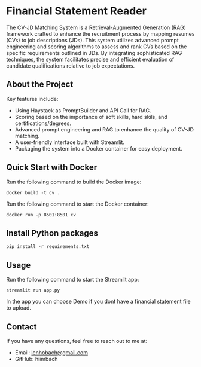 # Financial Statement Reader
The CV-JD Matching System is a Retrieval-Augmented Generation (RAG) framework crafted to enhance the recruitment process 
by mapping resumes (CVs) to job descriptions (JDs). This system utilizes advanced prompt engineering and scoring 
algorithms to assess and rank CVs based on the specific requirements outlined in JDs. By integrating sophisticated 
RAG techniques, the system facilitates precise and efficient evaluation of candidate qualifications relative to job 
expectations.


## About the Project
Key features include:

- Using Haystack as PromptBuilder and API Call for RAG.
- Scoring based on the importance of soft skills, hard skils, and certifications/degrees.
- Advanced prompt engineering and RAG to enhance the quality of CV-JD matching.
- A user-friendly interface built with Streamlit.
- Packaging the system into a Docker container for easy deployment.

## Quick Start with Docker
Run the following command to build the Docker image:
```
docker build -t cv . 
```

Run the following command to start the Docker container:
```
docker run -p 8501:8501 cv
```

## Install Python packages
```
pip install -r requirements.txt
```

## Usage
Run the following command to start the Streamlit app:
```
streamlit run app.py
```
In the app you can choose Demo if you dont have a financial statement file to upload.

## Contact 
If you have any questions, feel free to reach out to me at: 
- Email: lenhobach@gmail.com
- GitHub: hiimbach
